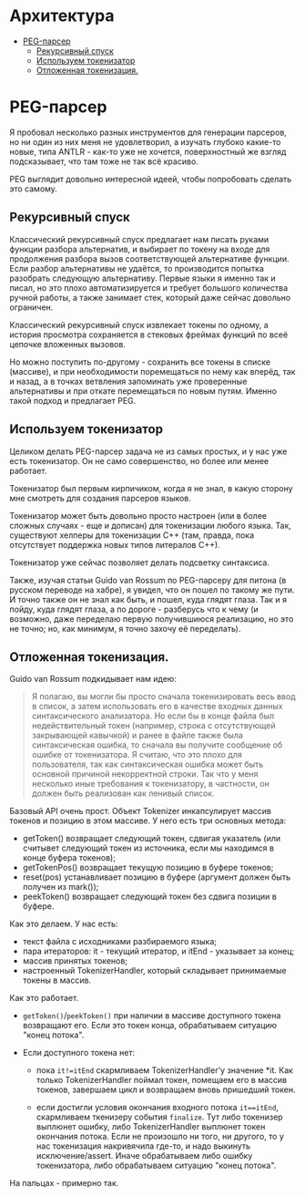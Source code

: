 # Архитектура

- [PEG-парсер](#user-content-peg-парсер)
  - [Рекурсивный спуск](#user-content-рекурсивный-спуск)
  - [Используем токенизатор](#user-content-используем-токенизатор)
  - [Отложенная токенизация.](#user-content-отложенная-токенизация)


# PEG-парсер

Я пробовал несколько разных инструментов для генерации парсеров, но ни один из них меня не удовлетворил,
а изучать глубоко какие-то новые, типа ANTLR - как-то уже не хочется, поверхностный же взгляд подсказывает, 
что там тоже не так всё красиво.

PEG выглядит довольно интересной идеей, чтобы попробовать сделать это самому.


## Рекурсивный спуск

Классический рекурсивный спуск предлагает нам писать руками функции разбора альтернатив, и выбирает по 
токену на входе для продолжения разбора вызов соответствующей альтернативе функции. Если разбор альтернативы 
не удаётся, то производится попытка разобрать следующую альтернативу. Первые языки я именно так и писал, но 
это плохо автоматизируется и требует большого количества ручной работы, а также занимает стек, который
даже сейчас довольно ограничен.

Классический рекурсивный спуск извлекает токены по одному, а история просмотра сохраняется в стековых 
фреймах функций по всеё цепочке вложенных вызовов.

Но можно поступить по-другому - сохранить все токены в списке (массиве), и при необходимости поремещаться 
по нему как вперёд, так и назад, а в точках ветвления запоминать уже проверенные альтернативы и при откате 
перемещаться по новым путям. Именно такой подход и предлагает PEG.


## Используем токенизатор

Целиком делать PEG-парсер задача не из самых простых, и у нас уже есть токенизатор. 
Он не само совершенство, но более или менее работает.

Токенизатор был первым кирпичиком, когда я не знал, в какую сторону мне смотреть для создания парсеров языков.

Токенизатор может быть довольно просто настроен (или в более сложных случаях - еще и дописан) для токенизации 
любого языка. Так, существуют хелперы для токенизации C++ (там, правда, пока отсутствует поддержка новых типов 
литералов C++).

Токенизатор уже сейчас позволяет делать подсветку синтаксиса.

Также, изучая статьи Guido van Rossum по PEG-парсеру для питона (в русском переводе на хабре), я увидел, 
что он пошел по такому же пути. И точно также он не знал как быть, и пошел, куда глядят глаза. Так и я пойду, 
куда глядят глаза, а по дороге - разберусь что к чему (и возможно, даже переделаю первую получившиюся реализацию, 
но это не точно; но, как минимум, я точно захочу её переделать).


## Отложенная токенизация.

Guido van Rossum подкидывает нам идею:

> Я полагаю, вы могли бы просто сначала токенизировать весь ввод в список, а затем использовать его в качестве 
входных данных синтаксического анализатора. Но если бы в конце файла был недействительный токен (например, строка 
с отсутствующей закрывающей кавычкой) и ранее в файле также была синтаксическая ошибка, то сначала вы получите 
сообщение об ошибке от токенизатора. Я считаю, что это плохо для пользователя, так как синтаксическая ошибка может 
быть основной причиной некорректной строки. Так что у меня несколько иные требования к токенизатору, в частности, 
он должен быть реализован как ленивый список.

Базовый API очень прост. Объект Tokenizer инкапсулирует массив токенов и позицию в этом массиве. У него есть три 
основных метода:

- getToken() возвращает следующий токен, сдвигая указатель (или считывет следующий токен из источника, если мы 
  находимся в конце буфера токенов);
- getTokenPos() возвращает текущую позицию в буфере токенов;
- reset(pos) устанавливает позицию в буфере (аргумент должен быть получен из mark());
- peekToken() возвращает следующий токен без сдвига позиции в буфере.


Как это делаем. У нас есть:

- текст файла с исходниками разбираемого языка;
- пара итераторов: it - текущий итератор, и itEnd - указывает за конец;
- массив принятых токенов;
- настроенный TokenizerHandler, который складывает принимаемые токены в массив.

Как это работает. 

- `getToken()`/`peekToken()` при наличии в массиве доступного токена возвращают его.
  Если это токен конца, обрабатываем ситуацию "конец потока".

- Если доступного токена нет:

  - пока `it!=itEnd` скармливаем TokenizerHandler'у значение *it. Как только TokenizerHandler
    поймал токен, помещаем его в массив токенов, завершаем цикл и возвращаем вновь пришедший токен.

  - если достигли условия окончания входного потока `it==itEnd`, скармливаем ткенизеру события `finalize`.
    Тут либо токенизер выплюнет ошибку, либо TokenizerHandler выплюнет токен окончания потока.
    Если не произошло ни того, ни другого, то у нас токенизация накривячила где-то, и надо выкинуть 
    исключение/assert. Иначе обрабатываем либо ошибку токенизатора, либо обрабатываем ситуацию "конец потока".

На пальцах - примерно так.





